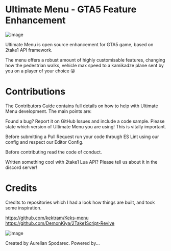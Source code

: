 
# Ultimate Menu - GTA5 Feature Enhancement
![image](https://i.imgur.com/HaGvlUb.png)

Ultimate Menu is open source enhancement for GTA5 game, based on 2take1 API framework.

The menu offers a robust amount of highly customisable features, changing how the pedestrian walks, vehicle max speed to a kamikadze plane sent by you on a player of your choice 😜


# Contributions
The Contributors Guide contains full details on how to help with Ultimate Menu development. The main points are:

Found a bug? Report it on GitHub Issues and include a code sample. Please state which version of Ultimate Menu you are using! This is vitally important.

Before submitting a Pull Request run your code through ES Lint using our config and respect our Editor Config.

Before contributing read the code of conduct.

Written something cool with 2take1 Lua API? Please tell us about it in the discord server!

# Credits

Credits to repositories which I had a look how things are built, and took some inspiration.

https://github.com/kektram/Keks-menu  
https://github.com/DemonKiya/2Take1Script-Revive

![image](https://i.imgur.com/7OhXRXB.jpg)

Created by Aurelian Spodarec. Powered by...
 



<!-- https://wallpaper.dog/large/5510330.jpg -->

 <!-- Banner -->
<!-- https://i.imgur.com/OH3RyiE.jpg -->
<!-- https://i.imgur.com/zPnvvPM.jpg -->
<!-- https://sm.ign.com/t/ign_in/screenshot/default/gtavpreview-banner_5gg6.1280.jpg -->
<!-- Big banners -->
<!-- https://i.imgur.com/b29oJqg.png -->
<!-- https://i.imgur.com/ODr6Bsc.jpg -->
<!-- https://static.tweaktown.com/news/8/4/84408_5_gta-on-ps5-series-4k-60-fps-raytracing-next-gen-effects_full.png -->
<!-- https://i.imgur.com/Bn4WjlL.png -->
<!-- https://i.imgur.com/5n6SC0b.jpg -->
<!-- https://i.imgur.com/HaGvlUb.png -->
<!-- https://i.imgur.com/Mxe7fOU.png -->
